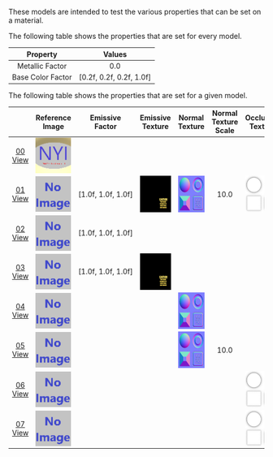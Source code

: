 These models are intended to test the various properties that can be set on a material.  

The following table shows the properties that are set for every model.  

| Property | **Values** |
| :---: | :---: |
| Metallic Factor | 0.0 |
| Base Color Factor | [0.2f,&nbsp;0.2f,&nbsp;0.2f,&nbsp;1.0f] |

 
The following table shows the properties that are set for a given model.  

|   | Reference Image | Emissive Factor | Emissive Texture | Normal Texture | Normal Texture Scale | Occlusion Texture | Occlusion Texture Strength |
| :---: | :---: | :---: | :---: | :---: | :---: | :---: | :---: |
| [00](Material_00.gltf)<br>[View](https://sandbox.babylonjs.com/) | <img src="ReferenceImages/Material_00.png" align="middle"> |   |   |   |   |   |   |
| [01](Material_01.gltf)<br>[View](https://sandbox.babylonjs.com/) | <img src="ReferenceImages/Material_01.png" align="middle"> | [1.0f,&nbsp;1.0f,&nbsp;1.0f] | <img src="Textures/Emissive_Plane.png" height="72" width="72" align="middle"> | <img src="Textures/Normal_Plane.png" height="72" width="72" align="middle"> | 10.0 | <img src="Textures/Occlusion_Plane.png" height="72" width="72" align="middle"> | 0.5 |
| [02](Material_02.gltf)<br>[View](https://sandbox.babylonjs.com/) | <img src="ReferenceImages/Material_02.png" align="middle"> | [1.0f,&nbsp;1.0f,&nbsp;1.0f] |   |   |   |   |   |
| [03](Material_03.gltf)<br>[View](https://sandbox.babylonjs.com/) | <img src="ReferenceImages/Material_03.png" align="middle"> | [1.0f,&nbsp;1.0f,&nbsp;1.0f] | <img src="Textures/Emissive_Plane.png" height="72" width="72" align="middle"> |   |   |   |   |
| [04](Material_04.gltf)<br>[View](https://sandbox.babylonjs.com/) | <img src="ReferenceImages/Material_04.png" align="middle"> |   |   | <img src="Textures/Normal_Plane.png" height="72" width="72" align="middle"> |   |   |   |
| [05](Material_05.gltf)<br>[View](https://sandbox.babylonjs.com/) | <img src="ReferenceImages/Material_05.png" align="middle"> |   |   | <img src="Textures/Normal_Plane.png" height="72" width="72" align="middle"> | 10.0 |   |   |
| [06](Material_06.gltf)<br>[View](https://sandbox.babylonjs.com/) | <img src="ReferenceImages/Material_06.png" align="middle"> |   |   |   |   | <img src="Textures/Occlusion_Plane.png" height="72" width="72" align="middle"> |   |
| [07](Material_07.gltf)<br>[View](https://sandbox.babylonjs.com/) | <img src="ReferenceImages/Material_07.png" align="middle"> |   |   |   |   | <img src="Textures/Occlusion_Plane.png" height="72" width="72" align="middle"> | 0.5 |
 
